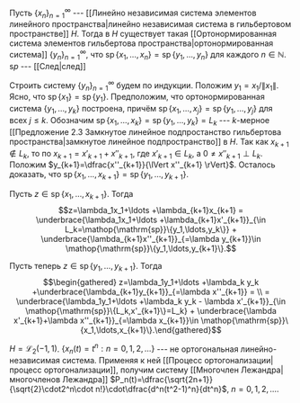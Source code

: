 Пусть $\{x_n\}_{n=1}^\infty$ --- [[Линейно независимая система элементов линейного пространства|линейно независимая система в гильбертовом пространстве]] $H$. 
Тогда в $H$ существует такая [[Ортонормированная система элементов гильбертова пространства|ортонормированная система]] $\{y_n\}_{n=1}^\infty$, что $\mathop{\mathrm{sp}}\{x_1,\ldots,x_n\}=\mathop{\mathrm{sp}}\{y_1,\ldots,y_n\}$ для каждого $n\in\mathbb{N}$.
$\mathrm sp$ --- [[След|след]]

Строить систему $\{y_n\}_{n=1}^\infty$ будем по индукции. 
Положим $y_1=x_1/\lVert x_1 \rVert$. 
Ясно, что $\mathop{\mathrm{sp}}\{x_1\}=\mathop{\mathrm{sp}}\{y_1\}$. 
Предположим, что ортонормированная система $\{y_1,\ldots,y_k\}$ построена, причём $\mathop{\mathrm{sp}}\{x_1,\ldots,x_j\}=\mathop{\mathrm{sp}}\{y_1,\ldots,y_j\}$ для всех $j\leqslant k$. 
Обозначим $\mathop{\mathrm{sp}}\{x_1,\ldots,x_k\}=\mathop{\mathrm{sp}}\{y_1,\ldots,y_k\}=L_k$ --- $k$-мерное [[Предложение 2.3 Замкнутое линейное подпростанство гильбертова пространства|замкнутое линейное подпространство]] в $H$. 
Так как $x_{k+1}\notin L_k$, то по $x_{k+1}=x'_{k+1}+x''_{k+1}$, где $x'_{k+1}\in L_k$, а $0\ne x''_{k+1}\perp L_k$. 
Положим $y_{k+1}=\dfrac{x''_{k+1}}{\lVert x''_{k+1} \rVert}$. 
Осталось доказать, что $\mathop{\mathrm{sp}}\{x_1,\ldots,x_{k+1}\}=\mathop{\mathrm{sp}}\{y_1,\ldots,y_{k+1}\}$.

Пусть $z\in\mathop{\mathrm{sp}}\{x_1,\ldots,x_{k+1}\}$. 
Тогда $$z=\lambda_1x_1+\ldots +\lambda_{k+1}x_{k+1} = \underbrace{\lambda_1x_1+\ldots +\lambda_{k+1}x'_{k+1}}_{\in L_k=\mathop{\mathrm{sp}}\{y_1,\ldots,y_k\}} + \underbrace{\lambda_{k+1}x''_{k+1}}_{=\lambda y_{k+1}}\in \mathop{\mathrm{sp}}\{y_1,\ldots,y_{k+1}\}.$$

Пусть теперь $z\in\mathop{\mathrm{sp}}\{y_1,\ldots,y_{k+1}\}$. Тогда $$\begin{gathered}
z=\lambda_1y_1+\ldots +\lambda_k y_k +\underbrace{\lambda_{k+1}y_{k+1}}_{=\lambda x''_{k+1}} = \\
= \underbrace{\lambda_1y_1+\ldots +\lambda_k y_k - \lambda x'_{k+1}}_{\in \mathop{\mathrm{sp}}\{L_k,x'_{k+1}\}=L_k} + \underbrace{\lambda x'_{k+1}+\lambda x''_{k+1}}_{=\lambda x_{k+1}}\in \mathop{\mathrm{sp}}\{x_1,\ldots,x_{k+1}\}.\end{gathered}$$

$H=\mathcal{L}_2(-1,1)$.
$\left\lbrace x_n(t)=t^n : n=0,1,2,\ldots \right\rbrace$ --- не ортогональная линейно-независимая система. 
Применяя к ней [[Процесс ортогонализации|процесс ортогонализации]], получим систему [[Многочлен Лежандра|многочленов Лежандра]] $P_n(t)=\dfrac{\sqrt{2n+1}}{\sqrt{2}\cdot2^n\cdot n!}\cdot\dfrac{d^n(t^2-1)^n}{dt^n}$, $n=0,1,2,\ldots$.